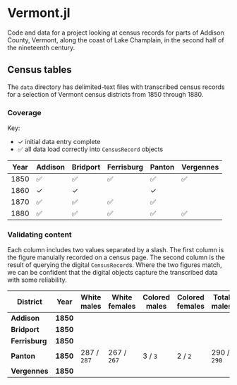 # Vermont.jl

Code and data for a project looking at census records for parts of Addison County, Vermont, along the coast of Lake Champlain, in the second half of the nineteenth century.



## Census tables

The `data` directory has delimited-text files with transcribed census records for a selection of Vermont census districts from 1850 through 1880. 


### Coverage


Key: 
- ✓  initial data entry complete
- ✅ all data load correctly into `CensusRecord` objects



| Year | Addison | Bridport | Ferrisburg | Panton | Vergennes |
| --- | --- | --- | --- | --- | --- |
| 1850 |✅|✅|✅|✅| ✅|
| 1860 |✓| ✓ ||✓||
| 1870 |✅| ✅ | ✅ |✅||
| 1880 |✅|✅|✅|✅|✅|




### Validating content

Each column includes two values separated by a slash. The first column is the figure manuially recorded on a census page. The second column is the result of querying the digital `CensusRecord`s. Where the two figures match, we can be confident that the digital objects capture the transcribed data with some reliability.

| District | Year | White males | White females | Colored males | Colored females | Total males | Total females | Aggregate |
| --- | --- | --- | --- | --- | --- | --- | --- | --- |
| **Addison** | **1850** |  ||  |  | |  |  |
| **Bridport** | **1850** |  ||  |  | |  |  |
| **Ferrisburg** | **1850** |  ||  |  | |  |  |
| **Panton** | **1850** | 287 / `287` | 267 / `267` | 3 / `3` | 2 / `2` | 290 / `290` | 269 / `269` | 559 / `559`| 
| **Vergennes** | **1850** |  ||  |  | |  |  |